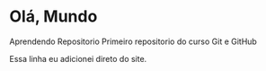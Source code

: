 # Olá, Mundo
 Aprendendo Repositorio 
Primeiro repositorio do curso Git e GitHub

Essa linha eu adicionei direto do site.
